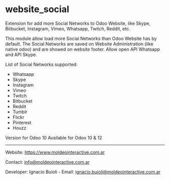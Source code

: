 # website_social
Extension for add more Social Networks to Odoo Website, like Skype, Bitbucket, Instagram, Vimeo, Whatsapp, Twitch, Reddit, etc.

This module allow load more Social Networks than Odoo Website has by default. The Social Networks are saved on Website Administration (like native odoo) and are showed on website footer.
Allow open API Whatsapp and API Skype.

List of Social Networks supported:

- Whatsapp
- Skype
- Instagram
- Vimeo
- Twitch
- Bitbucket
- Reddit
- Tumblr
- Flickr
- Pinterest
- Houzz

Version for Odoo 10
Available for Odoo 10 & 12

---

Website: https://www.moldeointeractive.com.ar

Contact: info@moldeointeractive.com.ar

Developer: Ignacio Buioli - Email: ignacio.buioli@moldeointeractive.com.ar
